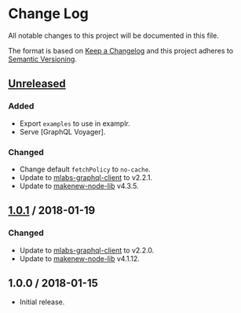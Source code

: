 # Change Log

All notable changes to this project will be documented in this file.

The format is based on [Keep a Changelog](http://keepachangelog.com/)
and this project adheres to [Semantic Versioning](http://semver.org/).

## [Unreleased]

### Added

- Export `examples` to use in examplr.
- Serve [GraphQL Voyager].

### Changed

- Change default `fetchPolicy` to `no-cache`.
- Update to [mlabs-graphql-client] to v2.2.1.
- Update to [makenew-node-lib] v4.3.5.

## [1.0.1] / 2018-01-19

### Changed

- Update to [mlabs-graphql-client] to v2.2.0.
- Update to [makenew-node-lib] v4.1.12.

## 1.0.0 / 2018-01-15

- Initial release.

[makenew-node-lib]: https://github.com/meltwater/makenew-node-lib
[mlabs-graphql-client]: https://github.com/meltwater/mlabs-graphql-client

[Unreleased]: https://github.com/meltwater/mlabs-graphql/compare/v0.0.1...HEAD
[1.0.1]: https://github.com/meltwater/mlabs-graphql/compare/v1.0.0...v1.0.1
